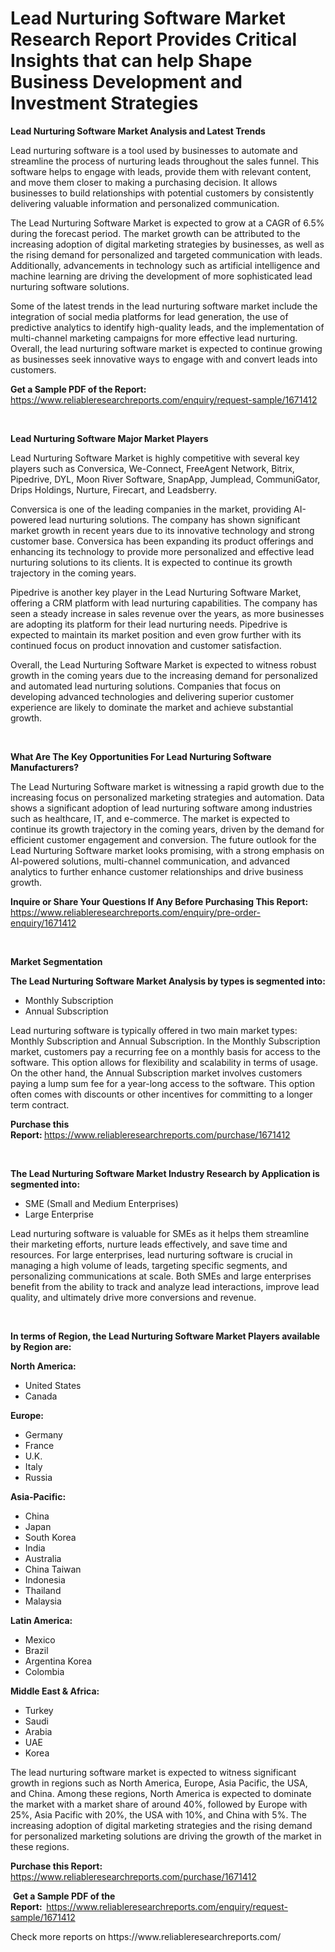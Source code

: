 <p><h1>Lead Nurturing Software Market Research Report Provides Critical Insights that can help Shape Business Development and Investment Strategies</h1></p><p><strong>Lead Nurturing Software Market Analysis and Latest Trends</strong></p>
<p><p>Lead nurturing software is a tool used by businesses to automate and streamline the process of nurturing leads throughout the sales funnel. This software helps to engage with leads, provide them with relevant content, and move them closer to making a purchasing decision. It allows businesses to build relationships with potential customers by consistently delivering valuable information and personalized communication.</p><p>The Lead Nurturing Software Market is expected to grow at a CAGR of 6.5% during the forecast period. The market growth can be attributed to the increasing adoption of digital marketing strategies by businesses, as well as the rising demand for personalized and targeted communication with leads. Additionally, advancements in technology such as artificial intelligence and machine learning are driving the development of more sophisticated lead nurturing software solutions.</p><p>Some of the latest trends in the lead nurturing software market include the integration of social media platforms for lead generation, the use of predictive analytics to identify high-quality leads, and the implementation of multi-channel marketing campaigns for more effective lead nurturing. Overall, the lead nurturing software market is expected to continue growing as businesses seek innovative ways to engage with and convert leads into customers.</p></p>
<p><strong>Get a Sample PDF of the Report:&nbsp;</strong> <a href="https://www.reliableresearchreports.com/enquiry/request-sample/1671412">https://www.reliableresearchreports.com/enquiry/request-sample/1671412</a></p>
<p>&nbsp;</p>
<p><strong>Lead Nurturing Software Major Market Players</strong></p>
<p><p>Lead Nurturing Software Market is highly competitive with several key players such as Conversica, We-Connect, FreeAgent Network, Bitrix, Pipedrive, DYL, Moon River Software, SnapApp, Jumplead, CommuniGator, Drips Holdings, Nurture, Firecart, and Leadsberry.</p><p>Conversica is one of the leading companies in the market, providing AI-powered lead nurturing solutions. The company has shown significant market growth in recent years due to its innovative technology and strong customer base. Conversica has been expanding its product offerings and enhancing its technology to provide more personalized and effective lead nurturing solutions to its clients. It is expected to continue its growth trajectory in the coming years.</p><p>Pipedrive is another key player in the Lead Nurturing Software Market, offering a CRM platform with lead nurturing capabilities. The company has seen a steady increase in sales revenue over the years, as more businesses are adopting its platform for their lead nurturing needs. Pipedrive is expected to maintain its market position and even grow further with its continued focus on product innovation and customer satisfaction.</p><p>Overall, the Lead Nurturing Software Market is expected to witness robust growth in the coming years due to the increasing demand for personalized and automated lead nurturing solutions. Companies that focus on developing advanced technologies and delivering superior customer experience are likely to dominate the market and achieve substantial growth.</p></p>
<p>&nbsp;</p>
<p><strong>What Are The Key Opportunities For Lead Nurturing Software Manufacturers?</strong></p>
<p><p>The Lead Nurturing Software market is witnessing a rapid growth due to the increasing focus on personalized marketing strategies and automation. Data shows a significant adoption of lead nurturing software among industries such as healthcare, IT, and e-commerce. The market is expected to continue its growth trajectory in the coming years, driven by the demand for efficient customer engagement and conversion. The future outlook for the Lead Nurturing Software market looks promising, with a strong emphasis on AI-powered solutions, multi-channel communication, and advanced analytics to further enhance customer relationships and drive business growth.</p></p>
<p><strong>Inquire or Share Your Questions If Any Before Purchasing This Report:</strong> <a href="https://www.reliableresearchreports.com/enquiry/pre-order-enquiry/1671412">https://www.reliableresearchreports.com/enquiry/pre-order-enquiry/1671412</a></p>
<p>&nbsp;</p>
<p><strong>Market Segmentation</strong></p>
<p><strong>The Lead Nurturing Software Market Analysis by types is segmented into:</strong></p>
<p><ul><li>Monthly Subscription</li><li>Annual Subscription</li></ul></p>
<p><p>Lead nurturing software is typically offered in two main market types: Monthly Subscription and Annual Subscription. In the Monthly Subscription market, customers pay a recurring fee on a monthly basis for access to the software. This option allows for flexibility and scalability in terms of usage. On the other hand, the Annual Subscription market involves customers paying a lump sum fee for a year-long access to the software. This option often comes with discounts or other incentives for committing to a longer term contract.</p></p>
<p><strong>Purchase this Report:&nbsp;</strong><a href="https://www.reliableresearchreports.com/purchase/1671412">https://www.reliableresearchreports.com/purchase/1671412</a></p>
<p>&nbsp;</p>
<p><strong>The Lead Nurturing Software Market Industry Research by Application is segmented into:</strong></p>
<p><ul><li>SME (Small and Medium Enterprises)</li><li>Large Enterprise</li></ul></p>
<p><p>Lead nurturing software is valuable for SMEs as it helps them streamline their marketing efforts, nurture leads effectively, and save time and resources. For large enterprises, lead nurturing software is crucial in managing a high volume of leads, targeting specific segments, and personalizing communications at scale. Both SMEs and large enterprises benefit from the ability to track and analyze lead interactions, improve lead quality, and ultimately drive more conversions and revenue.</p></p>
<p>&nbsp;</p>
<p><strong>In terms of Region, the Lead Nurturing Software Market Players available by Region are:</strong></p>
<p>
    <p> <strong> North America: </strong>
        <ul>
            <li>United States</li>
            <li>Canada</li>
        </ul>
        </p> 
    <p> <strong> Europe: </strong>
        <ul>
            <li>Germany</li>
            <li>France</li>
            <li>U.K.</li>
            <li>Italy</li>
            <li>Russia</li>
        </ul>
        </p> 
    <p> <strong> Asia-Pacific: </strong>
        <ul>
            <li>China</li>
            <li>Japan</li>
            <li>South Korea</li>
            <li>India</li>
            <li>Australia</li>
            <li>China Taiwan</li>
            <li>Indonesia</li>
            <li>Thailand</li>
            <li>Malaysia</li>
        </ul>
        </p> 
    <p> <strong> Latin America: </strong>
        <ul>
            <li>Mexico</li>
            <li>Brazil</li>
            <li>Argentina Korea</li>
            <li>Colombia</li>
        </ul>
        </p> 
    <p> <strong> Middle East & Africa: </strong>
        <ul>
            <li>Turkey</li>
            <li>Saudi</li>
            <li>Arabia</li>
            <li>UAE</li>
            <li>Korea</li>
        </ul>
    </p>
    </p>
<p><p>The lead nurturing software market is expected to witness significant growth in regions such as North America, Europe, Asia Pacific, the USA, and China. Among these regions, North America is expected to dominate the market with a market share of around 40%, followed by Europe with 25%, Asia Pacific with 20%, the USA with 10%, and China with 5%. The increasing adoption of digital marketing strategies and the rising demand for personalized marketing solutions are driving the growth of the market in these regions.</p></p>
<p><strong>Purchase this Report: </strong><a href="https://www.reliableresearchreports.com/purchase/1671412">https://www.reliableresearchreports.com/purchase/1671412</a></p>
<p>&nbsp;<strong>Get a Sample PDF of the Report:&nbsp;&nbsp;</strong><a href="https://www.reliableresearchreports.com/enquiry/request-sample/1671412">https://www.reliableresearchreports.com/enquiry/request-sample/1671412</a></p>
<p><strong></strong></p>
<p>Check more reports on https://www.reliableresearchreports.com/</p>